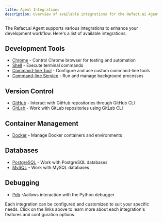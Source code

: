 ```yaml
---
title: Agent Integrations
description: Overview of available integrations for the Refact.ai Agent
---
```


The Refact.ai Agent supports various integrations to enhance your development workflow. Here's a list of available integrations:

## Development Tools
- [Chrome](./chrome) - Control Chrome browser for testing and automation
- [Shell](./shell-commands) - Execute terminal commands
- [Command-line Tool](./command-line-tool) - Configure and use custom command-line tools
- [Command-line Service](./command-line-service) - Run and manage background processes

## Version Control
- [GitHub](./github) - Interact with GitHub repositories through GitHub CLI
- [GitLab](./gitlab) - Work with GitLab repositories using GitLab CLI

## Container Management
- [Docker](./docker) - Manage Docker containers and environments

## Databases
- [PostgreSQL](./postgresql) - Work with PostgreSQL databases
- [MySQL](./mysql) - Work with MySQL databases

## Debugging
- [Pdb](./pdb) -Aallows interaction with the Python debugger

Each integration can be configured and customized to suit your specific needs. Click on the links above to learn more about each integration's features and configuration options.
